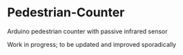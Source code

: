 # Pedestrian-Counter
Arduino pedestrian counter with passive infrared sensor

Work in progress; to be updated and improved sporadically
